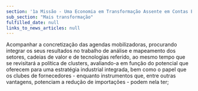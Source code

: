 ```yaml
---
section: '1a Missão - Uma Economia em Transformação Assente em Contas Equilibradas'
sub_section: "Mais transformação"
fulfilled_date: null
links_to_news_articles: null
---
```


Acompanhar a concretização das agendas mobilizadoras, procurando integrar os seus resultados no trabalho de análise e mapeamento dos setores, cadeias de valor e de tecnologias referido, ao mesmo tempo que se revisitará a política de clusters, avaliando-a em função do potencial que oferecem para uma estratégia industrial integrada, bem como o papel que os clubes de fornecedores - enquanto instrumentos que, entre outras vantagens, potenciam a redução de importações - podem nela ter;